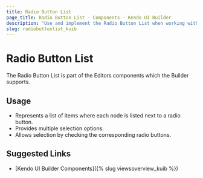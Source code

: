```yaml
---
title: Radio Button List
page_title: Radio Button List - Components - Kendo UI Builder
description: "Use and implement the Radio Button List when working with the Kendo UI Builder tool for creating and managing Angular and AngularJS-based web applications."
slug: radiobuttonlist_kuib
---
```


# Radio Button List

The Radio Button List is part of the Editors components which the Builder supports.

## Usage

* Represents a list of items where each node is listed next to a radio button.
* Provides multiple selection options.  
* Allows selection by checking the corresponding radio buttons.  

## Suggested Links

* [Kendo UI Builder Components]({% slug viewsoverview_kuib %})
